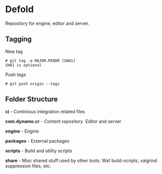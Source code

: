 Defold
======

Repository for engine, editor and server.


Tagging
-------

New tag

    # git tag -a MAJOR.MINOR [SHA1]
    SHA1 is optional 

Push tags

    # git push origin --tags


Folder Structure
----------------

**ci** - Continious integration related files

**com.dynamo.cr** - _Content repository_. Editor and server

**engine** - Engine

**packages** - External packages

**scripts** - Build and utility scripts

**share** - Misc shared stuff used by other tools. Waf build-scripts, valgrind suppression files, etc. 



